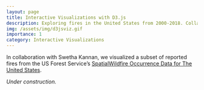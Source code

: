 ```yaml
---
layout: page
title: Interactive Visualizations with D3.js
description: Exploring fires in the United States from 2000-2018. Collaboration with Swetha Kannan.
img: /assets/img/d3jsviz.gif
importance: 1
category: Interactive Visualizations
---
```


In collaboration with Swetha Kannan, we visualized a subset of reported fires from the US Forest Service’s [SpatialWildfire Occurrence Data for The United States](https://www.fs.usda.gov/rds/archive/Catalog/RDS-2013-0009.5).

*Under construction.*


